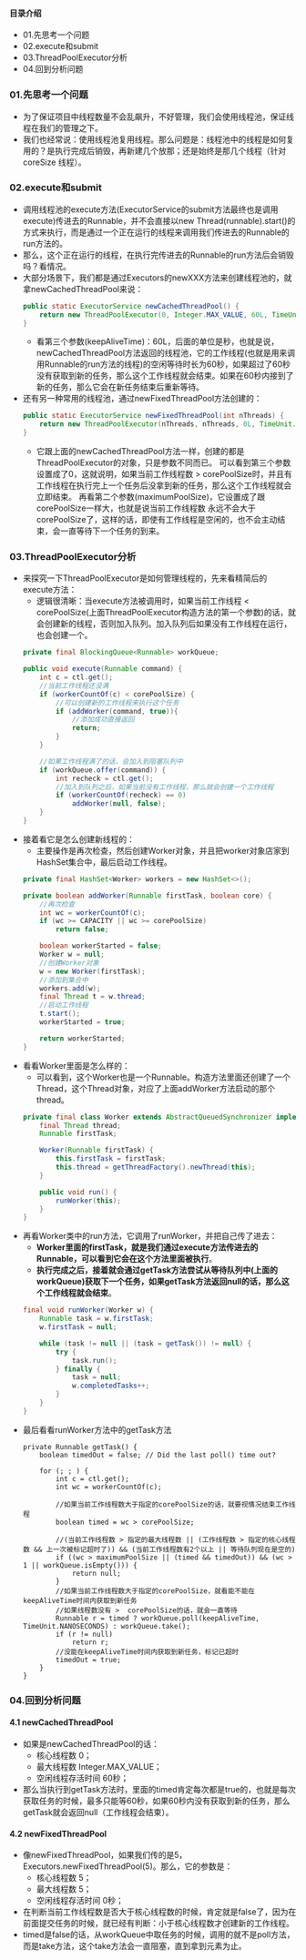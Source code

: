 #### 目录介绍
- 01.先思考一个问题
- 02.execute和submit
- 03.ThreadPoolExecutor分析
- 04.回到分析问题



### 01.先思考一个问题
- 为了保证项目中线程数量不会乱飙升，不好管理，我们会使用线程池，保证线程在我们的管理之下。
- 我们也经常说：使用线程池复用线程。那么问题是：线程池中的线程是如何复用的？是执行完成后销毁，再新建几个放那；还是始终是那几个线程（针对 coreSize 线程）。



### 02.execute和submit
- 调用线程池的execute方法(ExecutorService的submit方法最终也是调用execute)传进去的Runnable，并不会直接以new Thread(runnable).start()的方式来执行，而是通过一个正在运行的线程来调用我们传进去的Runnable的run方法的。
- 那么，这个正在运行的线程，在执行完传进去的Runnable的run方法后会销毁吗？看情况。
- 大部分场景下，我们都是通过Executors的newXXX方法来创建线程池的，就拿newCachedThreadPool来说：
    ``` java
    public static ExecutorService newCachedThreadPool() {
        return new ThreadPoolExecutor(0, Integer.MAX_VALUE, 60L, TimeUnit.SECONDS, new SynchronousQueue<Runnable>());
    }
    ```
    - 看第三个参数(keepAliveTime)：60L，后面的单位是秒，也就是说，newCachedThreadPool方法返回的线程池，它的工作线程(也就是用来调用Runnable的run方法的线程)的空闲等待时长为60秒，如果超过了60秒没有获取到新的任务，那么这个工作线程就会结束。如果在60秒内接到了新的任务，那么它会在新任务结束后重新等待。
- 还有另一种常用的线程池，通过newFixedThreadPool方法创建的：
    ``` java
    public static ExecutorService newFixedThreadPool(int nThreads) {
        return new ThreadPoolExecutor(nThreads, nThreads, 0L, TimeUnit.MILLISECONDS, new LinkedBlockingQueue<Runnable>());
    }
    ```
    - 它跟上面的newCachedThreadPool方法一样，创建的都是ThreadPoolExecutor的对象，只是参数不同而已。
    可以看到第三个参数设置成了0，这就说明，如果当前工作线程数 > corePoolSize时，并且有工作线程在执行完上一个任务后没拿到新的任务，那么这个工作线程就会立即结束。
    再看第二个参数(maximumPoolSize)，它设置成了跟corePoolSize一样大，也就是说当前工作线程数 永远不会大于 corePoolSize了，这样的话，即使有工作线程是空闲的，也不会主动结束，会一直等待下一个任务的到来。


### 03.ThreadPoolExecutor分析
- 来探究一下ThreadPoolExecutor是如何管理线程的，先来看精简后的execute方法：
    - 逻辑很清晰：当execute方法被调用时，如果当前工作线程 < corePoolSize(上面ThreadPoolExecutor构造方法的第一个参数)的话，就会创建新的线程，否则加入队列。加入队列后如果没有工作线程在运行，也会创建一个。
    ``` java
    private final BlockingQueue<Runnable> workQueue;
    
    public void execute(Runnable command) {
        int c = ctl.get();
        //当前工作线程还没满
        if (workerCountOf(c) < corePoolSize) {
            //可以创建新的工作线程来执行这个任务
            if (addWorker(command, true)){
                //添加成功直接返回
                return;
            }
        }
    
        //如果工作线程满了的话，会加入到阻塞队列中
        if (workQueue.offer(command)) {
            int recheck = ctl.get();
            //加入到队列之后，如果当前没有工作线程，那么就会创建一个工作线程
            if (workerCountOf(recheck) == 0)
                addWorker(null, false);
        }
    }
    ```
- 接着看它是怎么创建新线程的：
    - 主要操作是再次检查，然后创建Worker对象，并且把worker对象店家到HashSet集合中，最后启动工作线程。
    ``` java
    private final HashSet<Worker> workers = new HashSet<>();
    
    private boolean addWorker(Runnable firstTask, boolean core) {
        //再次检查
        int wc = workerCountOf(c);
        if (wc >= CAPACITY || wc >= corePoolSize)
            return false;
    
        boolean workerStarted = false;
        Worker w = null;
        //创建Worker对象
        w = new Worker(firstTask);
        //添加到集合中
        workers.add(w);
        final Thread t = w.thread;
        //启动工作线程
        t.start();
        workerStarted = true;
    
        return workerStarted;
    }
    ```
- 看看Worker里面是怎么样的：
    - 可以看到，这个Worker也是一个Runnable。构造方法里面还创建了一个Thread，这个Thread对象，对应了上面addWorker方法启动的那个thread。
    ``` java
    private final class Worker extends AbstractQueuedSynchronizer implements Runnable {
        final Thread thread;
        Runnable firstTask;
    
        Worker(Runnable firstTask) {
            this.firstTask = firstTask;
            this.thread = getThreadFactory().newThread(this);
        }
    
        public void run() {
            runWorker(this);
        }
    }
    ```
- 再看Worker类中的run方法，它调用了runWorker，并把自己传了进去：
    - **Worker里面的firstTask，就是我们通过execute方法传进去的Runnable，可以看到它会在这个方法里面被执行**。
    - **执行完成之后，接着就会通过getTask方法尝试从等待队列中(上面的workQueue)获取下一个任务，如果getTask方法返回null的话，那么这个工作线程就会结束**。
    ``` java
    final void runWorker(Worker w) {
        Runnable task = w.firstTask;
        w.firstTask = null;
    
        while (task != null || (task = getTask()) != null) {
            try {
                task.run();
            } finally {
                task = null;
                w.completedTasks++;
            }
        }
    }
    ```
- 最后看看runWorker方法中的getTask方法
    ```
    private Runnable getTask() {
        boolean timedOut = false; // Did the last poll() time out?
    
        for (; ; ) {
            int c = ctl.get();
            int wc = workerCountOf(c);
    
            //如果当前工作线程数大于指定的corePoolSize的话，就要视情况结束工作线程
            boolean timed = wc > corePoolSize;
    
            //(当前工作线程数 > 指定的最大线程数 || (工作线程数 > 指定的核心线程数 && 上一次被标记超时了)) && (当前工作线程数有2个以上 || 等待队列现在是空的)
            if ((wc > maximumPoolSize || (timed && timedOut)) && (wc > 1 || workQueue.isEmpty())) {
                return null;
            }
            //如果当前工作线程数大于指定的corePoolSize，就看能不能在keepAliveTime时间内获取到新任务
            //如果线程数没有 >  corePoolSize的话，就会一直等待
            Runnable r = timed ? workQueue.poll(keepAliveTime, TimeUnit.NANOSECONDS) : workQueue.take();
            if (r != null)
                return r;
            //没能在keepAliveTime时间内获取到新任务，标记已超时
            timedOut = true;
        }
    }
    ```


### 04.回到分析问题
#### 4.1 newCachedThreadPool
- 如果是newCachedThreadPool的话：
    - 核心线程数 0；
    - 最大线程数 Integer.MAX_VALUE；
    - 空闲线程存活时间 60秒；
- 那么当执行到getTask方法时，里面的timed肯定每次都是true的，也就是每次获取任务的时候，最多只能等60秒，如果60秒内没有获取到新的任务，那么getTask就会返回null（工作线程会结束）。


#### 4.2 newFixedThreadPool
- 像newFixedThreadPool，如果我们传的是5，Executors.newFixedThreadPool(5)。那么，它的参数是：
    - 核心线程数 5；
    - 最大线程数 5；
    - 空闲线程存活时间 0秒；
- 在判断当前工作线程数是否大于核心线程数的时候，肯定就是false了，因为在前面提交任务的时候，就已经有判断：小于核心线程数才创建新的工作线程。
- timed是false的话，从workQueue中取任务的时候，调用的就不是poll方法，而是take方法，这个take方法会一直阻塞，直到拿到元素为止。










